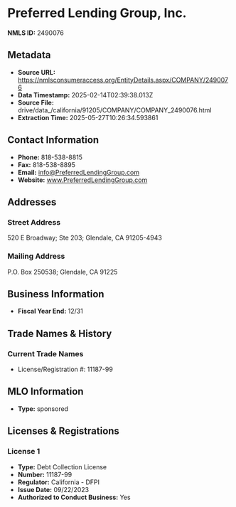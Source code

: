 # Preferred Lending Group, Inc.

**NMLS ID:** 2490076

## Metadata
- **Source URL:** https://nmlsconsumeraccess.org/EntityDetails.aspx/COMPANY/2490076
- **Data Timestamp:** 2025-02-14T02:39:38.013Z
- **Source File:** drive/data_/california/91205/COMPANY/COMPANY_2490076.html
- **Extraction Time:** 2025-05-27T10:26:34.593861

## Contact Information
- **Phone:** 818-538-8815
- **Fax:** 818-538-8895
- **Email:** info@PreferredLendingGroup.com
- **Website:** www.PreferredLendingGroup.com

## Addresses
### Street Address
520 E Broadway; Ste 203; Glendale, CA 91205-4943

### Mailing Address
P.O. Box 250538; Glendale, CA 91225

## Business Information
- **Fiscal Year End:** 12/31

## Trade Names & History
### Current Trade Names
- License/Registration #: 11187-99

## MLO Information
- **Type:** sponsored

## Licenses & Registrations

### License 1
- **Type:** Debt Collection License
- **Number:** 11187-99
- **Regulator:** California - DFPI
- **Issue Date:** 09/22/2023
- **Authorized to Conduct Business:** Yes
